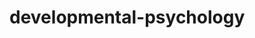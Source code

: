 # developmental-psychology
<!--summary: Developmental psychology is the scientific study of how and why human beings change over the course of their life. Originally concerned with infants and children, the field has expanded to include adolescence, adult development, aging, and the entire lifespan. Developmental psychologists aim to explain how thinking, feeling, and behaviors change throughout life. This field examines change across three major dimensions: physical development, cognitive development, and socioemotional development.-->